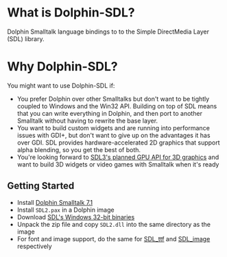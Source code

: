 # What is Dolphin-SDL?
Dolphin Smalltalk language bindings to to the Simple DirectMedia Layer (SDL) library.

# Why Dolphin-SDL?

You might want to use Dolphin-SDL if:

* You prefer Dolphin over other Smalltalks but don't want to be tightly coupled to Windows and the Win32 API. Building on top of SDL means that you can write everything in Dolphin, and then port to another Smalltalk without having to rewrite the base layer.
* You want to build custom widgets and are running into performance issues with GDI+, but don't want to give up on the advantages it has over GDI. SDL provides hardware-accelerated 2D graphics that support alpha blending, so you get the best of both.
* You're looking forward to [SDL3's planned GPU API for 3D graphics](https://www.patreon.com/posts/new-project-top-58563886) and want to build 3D widgets or video games with Smalltalk when it's ready

## Getting Started
* Install [Dolphin Smalltalk 7.1](https://github.com/dolphinsmalltalk/Dolphin)
* Install `SDL2.pax` in a Dolphin image
* Download [SDL's Windows 32-bit binaries](https://github.com/libsdl-org/SDL/releases)
* Unpack the zip file and copy `SDL2.dll` into the same directory as the image
* For font and image support, do the same for [SDL_ttf](https://github.com/libsdl-org/SDL_ttf/releases) and [SDL_image](https://github.com/libsdl-org/SDL_image/releases) respectively

